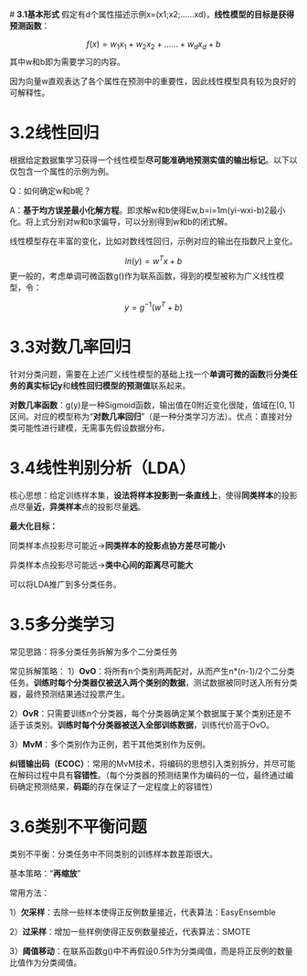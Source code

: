 ﻿﻿# **3.1基本形式**
假定有d个属性描述示例x=(x1;x2;……xd)，**线性模型的目标是获得预测函数**：

$$
f(x)=w_1x_1+w_2x_2+……+w_dx_d+b
$$
其中w和b即为需要学习的内容。

因为向量w直观表达了各个属性在预测中的重要性，因此线性模型具有较为良好的可解释性。
# **3.2线性回归**
根据给定数据集学习获得一个线性模型**尽可能准确地预测实值的输出标记**。以下以仅包含一个属性的示例为例。

Q：如何确定w和b呢？

A：**基于均方误差最小化解方程**。即求解w和b使得Ew,b=i=1m(yi-wxi-b)2最小化。将上式分别对w和b求偏导，可以分别得到w和b的闭式解。

线性模型存在丰富的变化，比如对数线性回归，示例对应的输出在指数尺上变化。

$$
ln(y)=w^Tx+b
$$
更一般的，考虑单调可微函数g()作为联系函数，得到的模型被称为广义线性模型，令：

$$
y=g^{-1}(w^T+b)
$$

# **3.3对数几率回归**
针对分类问题，需要在上述广义线性模型的基础上找一个**单调可微的函数**将**分类任务的真实标记y**和**线性回归模型的预测值**联系起来。

**对数几率函数**：g(y)是一种Sigmoid函数，输出值在0附近变化很陡，值域在[0, 1]区间。对应的模型称为“**对数几率回归**”（是一种分类学习方法）。优点：直接对分类可能性进行建模，无需事先假设数据分布。

# **3.4线性判别分析（LDA）**
核心思想：给定训练样本集，**设法将样本投影到一条直线上**，使得**同类样本**的投影点尽量**近**，**异类样本**点的投影尽量**远**。

**最大化目标：**

同类样本点投影尽可能近->**同类样本的投影点协方差尽可能小**

异类样本点投影尽可能远->**类中心间的距离尽可能大**

可以将LDA推广到多分类任务。
# **3.5多分类学习**
常见思路：将多分类任务拆解为多个二分类任务

常见拆解策略：
1）**OvO**：将所有n个类别两两配对，从而产生n\*(n-1)/2个二分类任务。**训练时每个分类器仅被送入两个类别的数据**，测试数据被同时送入所有分类器，最终预测结果通过投票产生。

2）**OvR**：只需要训练n个分类器，每个分类器确定某个数据属于某个类别还是不适于该类别。**训练时每个分类器被送入全部训练数据**，训练代价高于OvO。

3）**MvM**：多个类别作为正例，若干其他类别作为反例。

**纠错输出码（ECOC）**：常用的MvM技术，将编码的思想引入类别拆分，并尽可能在解码过程中具有**容错性**。（每个分类器的预测结果作为编码的一位，最终通过编码确定预测结果，**码距**的存在保证了一定程度上的容错性）
# **3.6类别不平衡问题**
类别不平衡：分类任务中不同类别的训练样本数差距很大。

基本策略：“**再缩放**”

常用方法：

1）**欠采样**：去除一些样本使得正反例数量接近，代表算法：EasyEnsemble

2）**过采样**：增加一些样例使得正反例数量接近，代表算法：SMOTE

3）**阈值移动**：在联系函数g()中不再假设0.5作为分类阈值，而是将正反例的数量比值作为分类阈值。



